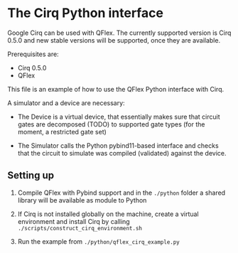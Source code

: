 # The Cirq Python interface


Google Cirq can be used with QFlex. The currently supported version is 
Cirq 0.5.0 and new stable versions will be supported, once they are available.

Prerequisites are:
- Cirq 0.5.0
- QFlex

This file is an example of how to use the QFlex Python interface with Cirq.

A simulator and a device are necessary:

* The Device is a virtual device, that essentially makes sure that circuit gates
are decomposed (TODO) to supported gate types (for the moment,
 a restricted gate set)

* The Simulator calls the Python pybind11-based interface and checks that the
circuit to simulate was compiled (validated) against the device.

## Setting up

1. Compile QFlex with Pybind support and in the `./python` folder a shared library 
will be available as module to Python

2. If Cirq is not installed globally on the machine, create a virtual environment
and install Cirq by calling `./scripts/construct_cirq_environment.sh`

3. Run the example from `./python/qflex_cirq_example.py`